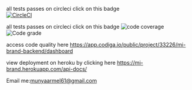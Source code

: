   all tests passes on circleci click on this badge  
[![CircleCI](https://circleci.com/gh/munyanezaarmel/mi-brand-backend/tree/main.svg?style=svg)](https://circleci.com/gh/munyanezaarmel/mi-brand-backend/tree/main)

   all tests passes on circleci click on this badge    ![code coverage ](https://api.codiga.io/project/33226/score/svg) ![Code grade](https://api.codiga.io/project/33226/status/svg)


 access code quality here https://app.codiga.io/public/project/33226/mi-brand-backend/dashboard
 
 
view deployment on heroku by clicking here https://mi-brand.herokuapp.com/api-docs/

Email me:munyaarmel61@gmail.com
